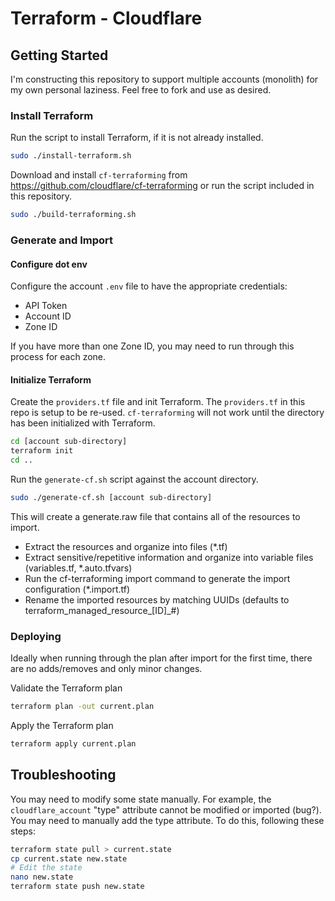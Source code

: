 # Terraform - Cloudflare

## Getting Started

I'm constructing this repository to support multiple accounts (monolith) for my own personal laziness. Feel free to fork and use as desired.

### Install Terraform

Run the script to install Terraform, if it is not already installed.
```bash
sudo ./install-terraform.sh
```

Download and install `cf-terraforming` from https://github.com/cloudflare/cf-terraforming or run the script included in this repository.
```bash
sudo ./build-terraforming.sh
```

### Generate and Import

#### Configure dot env
Configure the account `.env` file to have the appropriate credentials:
 - API Token
 - Account ID
 - Zone ID

If you have more than one Zone ID, you may need to run through this process for each zone.

#### Initialize Terraform

Create the `providers.tf` file and init Terraform. The `providers.tf` in this repo is setup to be re-used. `cf-terraforming` will not work until the directory has been initialized with Terraform.

```bash
cd [account sub-directory]
terraform init
cd ..
```

Run the `generate-cf.sh` script against the account directory.
```bash
sudo ./generate-cf.sh [account sub-directory]
```

This will create a generate.raw file that contains all of the resources to import.
- Extract the resources and organize into files (*.tf)
- Extract sensitive/repetitive information and organize into variable files (variables.tf, *.auto.tfvars)
- Run the cf-terraforming import command to generate the import configuration (*.import.tf)
- Rename the imported resources by matching UUIDs (defaults to terraform_managed_resource_[ID]_#)

### Deploying

Ideally when running through the plan after import for the first time, there are no adds/removes and only minor changes.

Validate the Terraform plan
```bash
terraform plan -out current.plan
```

Apply the Terraform plan
```bash
terraform apply current.plan
```

## Troubleshooting
You may need to modify some state manually. For example, the `cloudflare_account` "type" attribute cannot be modified or imported (bug?). You may need to manually add the type attribute. To do this, following these steps:
```bash
terraform state pull > current.state
cp current.state new.state
# Edit the state
nano new.state
terraform state push new.state
```
